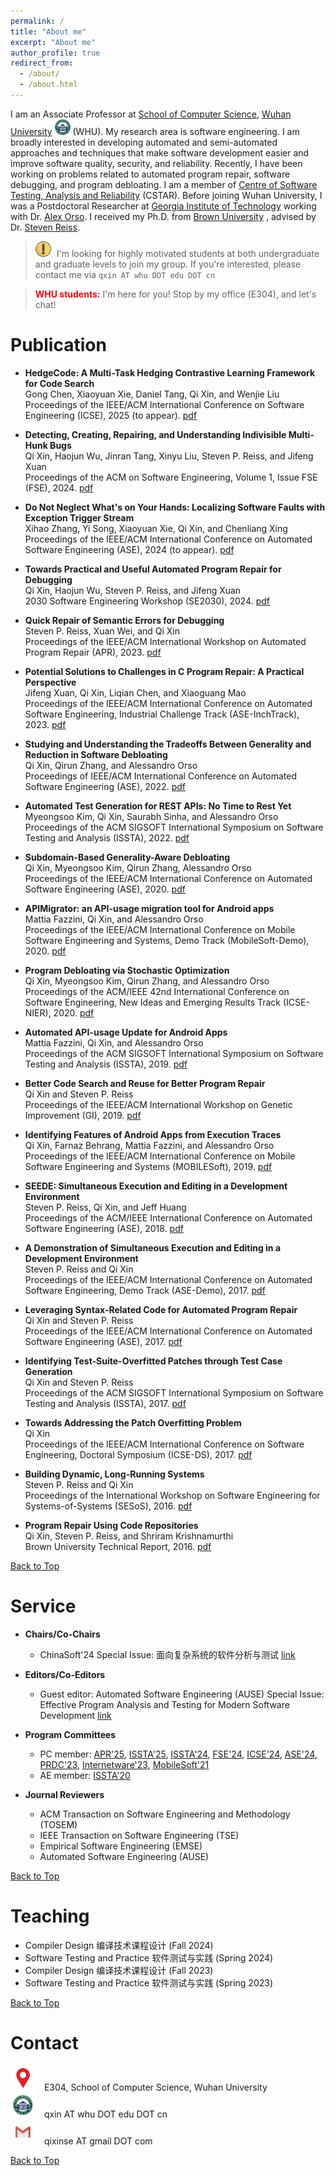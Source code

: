 ```yaml
---
permalink: /
title: "About me"
excerpt: "About me"
author_profile: true
redirect_from:
  - /about/
  - /about.html
---
```


I am an Associate Professor at [School of Computer Science](http://cs.whu.edu.cn/), [Wuhan University](https://www.whu.edu.cn/) <img src="../images/whu.png" alt="whu" width="25" height="25" style="margin-right:0px;"> (WHU).
My research area is software engineering. I am broadly interested in developing automated and semi-automated approaches and techniques that make software development easier and improve software quality, security, and reliability. Recently, I have been working on problems related to automated program repair, software debugging, and program debloating.
I am a member of [Centre of Software Testing, Analysis and Reliability](http://cstar.whu.edu.cn/en/index.html) (CSTAR).
Before joining Wuhan University, I was a Postdoctoral Researcher at [Georgia Institute of Technology](https://www.gatech.edu/) <!--<img src="../images/gt.jpg" alt="Location" width="40" height="40" style="margin-right:0px;">--> working with Dr. [Alex Orso](https://www.cc.gatech.edu/home/orso/).
I received my Ph.D. from [Brown University](https://www.brown.edu/) <!--<img src="../images/brown.png" alt="Location" width="40" height="40" style="margin-right:0px;">-->, advised by Dr. [Steven Reiss](http://cs.brown.edu/~spr/).

> <img src="../images/attention.png" alt="Location" width="25" height="25" style="margin-right:5px;"> I'm looking for highly motivated students at both undergraduate and graduate levels to join my group. If you're interested, please contact me via `qxin AT whu DOT edu DOT cn`

> <span style="color:red; font-weight:bold;">WHU students:</span> I'm here for you! Stop by my office (E304), and let's chat!


Publication
==============

<!--###### **Detecting, Creating, Repairing, and Understanding Indivisible Multi-Hunk Bugs**-->

* **HedgeCode: A Multi-Task Hedging Contrastive Learning Framework for Code Search**<br>Gong Chen, Xiaoyuan Xie, Daniel Tang, Qi Xin, and Wenjie Liu<br>Proceedings of the IEEE/ACM International Conference on Software Engineering (ICSE), 2025 (to appear). [pdf](./)

* **Detecting, Creating, Repairing, and Understanding Indivisible Multi-Hunk Bugs**<br>Qi Xin, Haojun Wu, Jinran Tang, Xinyu Liu, Steven P. Reiss, and Jifeng Xuan<br>Proceedings of the ACM on Software Engineering, Volume 1, Issue FSE (FSE), 2024. [pdf](../files/pdf/research/fse24detecting.pdf)

* **Do Not Neglect What's on Your Hands: Localizing Software Faults with Exception Trigger Stream**<br>Xihao Zhang, Yi Song, Xiaoyuan Xie, Qi Xin, and Chenliang Xing<br>Proceedings of the IEEE/ACM International Conference on Automated Software Engineering (ASE), 2024 (to appear). [pdf](./)

* **Towards Practical and Useful Automated Program Repair for Debugging**<br>Qi Xin, Haojun Wu, Steven P. Reiss, and Jifeng Xuan<br>2030 Software Engineering Workshop (SE2030), 2024. [pdf](../files/pdf/research/se2030towards.pdf)

* **Quick Repair of Semantic Errors for Debugging**<br>Steven P. Reiss, Xuan Wei, and Qi Xin<br>Proceedings of the IEEE/ACM International Workshop on Automated Program Repair (APR), 2023. [pdf](../files/pdf/research/apr23quick.pdf)

* **Potential Solutions to Challenges in C Program Repair: A Practical Perspective**<br>Jifeng Xuan, Qi Xin, Liqian Chen, and Xiaoguang Mao<br>Proceedings of the IEEE/ACM International Conference on Automated Software Engineering, Industrial Challenge Track (ASE-InchTrack), 2023. [pdf](../files/pdf/research/ase23potential.pdf)

* **Studying and Understanding the Tradeoffs Between Generality and Reduction in Software Debloating**<br>Qi Xin, Qirun Zhang, and Alessandro Orso<br>Proceedings of IEEE/ACM International Conference on Automated Software Engineering (ASE), 2022. [pdf](../files/pdf/research/ase22studying.pdf)

* **Automated Test Generation for REST APIs: No Time to Rest Yet**<br>Myeongsoo Kim, Qi Xin, Saurabh Sinha, and Alessandro Orso<br>Proceedings of the ACM SIGSOFT International Symposium on Software Testing and Analysis (ISSTA), 2022. [pdf](../files/pdf/research/issta22automated.pdf)

* **Subdomain-Based Generality-Aware Debloating**<br>Qi Xin, Myeongsoo Kim, Qirun Zhang, Alessandro Orso<br>Proceedings of the IEEE/ACM International Conference on Automated Software Engineering (ASE), 2020. [pdf](../files/pdf/research/ase20subdomain.pdf)

* **APIMigrator: an API-usage migration tool for Android apps**<br>Mattia Fazzini, Qi Xin, and Alessandro Orso<br>Proceedings of the IEEE/ACM International Conference on Mobile Software Engineering and Systems, Demo Track (MobileSoft-Demo), 2020. [pdf](../files/pdf/research/mobilesoft20apimigrator.pdf)

* **Program Debloating via Stochastic Optimization**<br>Qi Xin, Myeongsoo Kim, Qirun Zhang, and Alessandro Orso<br>Proceedings of the ACM/IEEE 42nd International Conference on Software Engineering, New Ideas and Emerging Results Track (ICSE-NIER), 2020. [pdf](../files/pdf/research/icse20program.pdf)

* **Automated API-usage Update for Android Apps**<br>Mattia Fazzini, Qi Xin, and Alessandro Orso<br>Proceedings of the ACM SIGSOFT International Symposium on Software Testing and Analysis (ISSTA), 2019. [pdf](../files/pdf/research/issta19automated.pdf)

* **Better Code Search and Reuse for Better Program Repair**<br>Qi Xin and Steven P. Reiss<br>Proceedings of the IEEE/ACM International Workshop on Genetic Improvement (GI), 2019. [pdf](../files/pdf/research/gi19better.pdf)

* **Identifying Features of Android Apps from Execution Traces**<br>Qi Xin, Farnaz Behrang, Mattia Fazzini, and Alessandro Orso<br>Proceedings of the IEEE/ACM International Conference on Mobile Software Engineering and Systems (MOBILESoft), 2019. [pdf](../files/pdf/research/mobilesoft19identify.pdf)

* **SEEDE: Simultaneous Execution and Editing in a Development Environment**<br>Steven P. Reiss, Qi Xin, and Jeff Huang<br>Proceedings of the ACM/IEEE International Conference on Automated Software Engineering (ASE), 2018. [pdf](../files/pdf/research/ase18seede.pdf)

* **A Demonstration of Simultaneous Execution and Editing in a Development Environment**<br>Steven P. Reiss and Qi Xin<br>Proceedings of the IEEE/ACM International Conference on Automated Software Engineering, Demo Track (ASE-Demo), 2017. [pdf](../files/pdf/research/ase17demo.pdf)

* **Leveraging Syntax-Related Code for Automated Program Repair**<br>Qi Xin and Steven P. Reiss<br>Proceedings of the IEEE/ACM International Conference on Automated Software Engineering (ASE), 2017. [pdf](../files/pdf/research/ase17leverage.pdf)

* **Identifying Test-Suite-Overfitted Patches through Test Case Generation**<br>Qi Xin and Steven P. Reiss<br>Proceedings of the ACM SIGSOFT International Symposium on Software Testing and Analysis (ISSTA), 2017. [pdf](../files/pdf/research/issta17identify.pdf)

* **Towards Addressing the Patch Overfitting Problem**<br>Qi Xin<br>Proceedings of the IEEE/ACM International Conference on Software Engineering, Doctoral Symposium (ICSE-DS), 2017. [pdf](../files/pdf/research/icse17towards.pdf)

* **Building Dynamic, Long-Running Systems**<br>Steven P. Reiss and Qi Xin<br>Proceedings of the International Workshop on Software Engineering for Systems-of-Systems (SESoS), 2016. [pdf](../files/pdf/research/sesos16build.pdf)

* **Program Repair Using Code Repositories**<br>Qi Xin, Steven P. Reiss, and Shriram Krishnamurthi<br>Brown University Technical Report, 2016. [pdf](../files/pdf/research/browntechrep16program.pdf)

[Back to Top](#)

Service
==============

* **Chairs/Co-Chairs**
  * ChinaSoft'24 Special Issue: 面向复杂系统的软件分析与测试 [link](http://chinasoft.ccf.org.cn/CFP)

* **Editors/Co-Editors**
  * Guest editor: Automated Software Engineering (AUSE) Special Issue: Effective Program Analysis and Testing for Modern Software Development [link](https://link.springer.com/collections/aajebfdefd)

* **Program Committees**
  * PC member: [APR'25](https://program-repair.org/workshop-2025/), [ISSTA'25](https://conf.researchr.org/home/issta-2025), [ISSTA'24](https://conf.researchr.org/home/issta-2024), [FSE'24](https://conf.researchr.org/home/fse-2024), [ICSE'24](https://conf.researchr.org/home/icse-2024), [ASE'24](https://conf.researchr.org/home/ase-2024), [PRDC'23](https://prdc.dependability.org/PRDC2023/), [Internetware'23](https://conf.researchr.org/home/internetware-2023), [MobileSoft'21](https://conf.researchr.org/home/mobilesoft-2021)
  * AE member: [ISSTA'20](https://conf.researchr.org/home/issta-2020)

* **Journal Reviewers**
  * ACM Transaction on Software Engineering and Methodology (TOSEM)
  * IEEE Transaction on Software Engineering (TSE)
  * Empirical Software Engineering (EMSE)
  * Automated Software Engineering (AUSE)

[Back to Top](#)

Teaching
==============

* Compiler Design 编译技术课程设计 (Fall 2024)
* Software Testing and Practice 软件测试与实践 (Spring 2024)
* Compiler Design 编译技术课程设计 (Fall 2023)
* Software Testing and Practice 软件测试与实践 (Spring 2023)

[Back to Top](#)

Contact
==============
<img src="../images/location.jpg" alt="Location" width="40" height="40" style="margin-right:10px;"> E304, School of Computer Science, Wuhan University
<br>
<img src="../images/whu2.png" alt="Email" width="40" height="40" style="margin-right:10px;">
 qxin AT whu DOT edu DOT cn
<br>
<img src="../images/gmail.jpg" alt="Email" width="40" height="40" style="margin-right:10px;">
 qixinse AT gmail DOT com

[Back to Top](#)

<!--
* E304, School of Computer Science, Wuhan University
* qxin AT whu DOT edu DOT cn (school official)
* qixinse AT gmail DOT com (personal)
-->



<!--
Research
==============

My research area is software engineering. My goal is to develop automated and semi-automated approaches and techniques to make software development easier and improve software quality, security, and reliability. Recently, I have been working on program repair and program debloating.

~~~~~~~~
Here comes some code
~~~~~~~~

kramdown
: A Markdown-superset converter

This is a [link](http://example.com){:hreflang="de"}

This is a [reference style link][linkid] to a page. And [this]
[linkid] is also a link. As is [this][] and [THIS].

Here comes a ![smiley](../images/mstile-144x144.png)! And here
![too](../images/mstile-144x144.png 'Title text'). Or ![here].
With empty alt text ![](see.jpg)

*some text*
_some text_
**some text**
__some text__

Use `<html>` tags for this.

<p>This <span>is automatically closed.</span></p>

This is some text.[^1]. Other text.[^footnote].

[^1]: Some *crazy* footnote definition.

[^footnote]:
    > Blockquotes can be in a footnote.

*[another language]: It's called Markdown

|-----------------+------------+-----------------+----------------|
| Default aligned |Left aligned| Center aligned  | Right aligned  |
|-----------------|:-----------|:---------------:|---------------:|
| First body part |Second cell | Third cell      | fourth cell    |
| Second line     |foo         | **strong**      | baz            |
| Third line      |quux        | baz             | bar            |
|-----------------+------------+-----------------+----------------|
| Second body     |            |                 |                |
| 2 line          |            |                 |                |
|=================+============+=================+================|
| Footer row      |            |                 |                |
|-----------------+------------+-----------------+----------------|

Interests:
- Software Debugging
- Software Testing
- Program Analysis

Education:
  courses:
  - course: Ph.D. in Computer Science
    institution: Brown University
    year: 2018
  - course: Sc.M. in Computer Science
    institution: Brown University
    year: 2016
  - course: M.C.S. in Computer Science
    institution: Rice University
    year: 2013
  - course: B.Eng. in Software Engineering
    institution: Dalian University of Technology
    year: 2011
-->